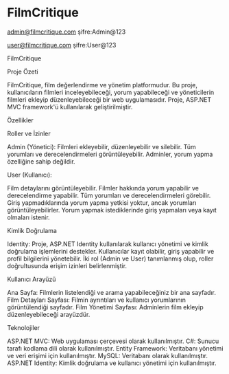 # FilmCritique
admin@filmcritique.com  şifre:Admin@123

user@filmcritique.com   şifre:User@123



FilmCritique

Proje Özeti

FilmCritique, film değerlendirme ve yönetim platformudur. Bu proje, kullanıcıların filmleri inceleyebileceği, yorum yapabileceği ve yöneticilerin filmleri ekleyip düzenleyebileceği bir web uygulamasıdır. Proje, ASP.NET MVC framework'ü kullanılarak geliştirilmiştir.

Özellikler

Roller ve İzinler

Admin (Yönetici):
Filmleri ekleyebilir, düzenleyebilir ve silebilir.
Tüm yorumları ve derecelendirmeleri görüntüleyebilir.
Adminler, yorum yapma özelliğine sahip değildir.


User (Kullanıcı):

Film detaylarını görüntüleyebilir.
Filmler hakkında yorum yapabilir ve derecelendirme yapabilir.
Tüm yorumları ve derecelendirmeleri görebilir.
Giriş yapmadıklarında yorum yapma yetkisi yoktur, ancak yorumları görüntüleyebilirler. Yorum yapmak istediklerinde giriş yapmaları veya kayıt olmaları istenir.


Kimlik Doğrulama

Identity: Proje, ASP.NET Identity kullanılarak kullanıcı yönetimi ve kimlik doğrulama işlemlerini destekler. Kullanıcılar kayıt olabilir, giriş yapabilir ve profil bilgilerini yönetebilir. İki rol (Admin ve User) tanımlanmış olup, roller doğrultusunda erişim izinleri belirlenmiştir.


Kullanıcı Arayüzü

Ana Sayfa: Filmlerin listelendiği ve arama yapabileceğiniz bir ana sayfadır.
Film Detayları Sayfası: Filmin ayrıntıları ve kullanıcı yorumlarının görüntülendiği sayfadır.
Film Yönetimi Sayfası: Adminlerin film ekleyip düzenleyebileceği arayüzdür.


Teknolojiler

ASP.NET MVC: Web uygulaması çerçevesi olarak kullanılmıştır.
C#: Sunucu tarafı kodlama dili olarak kullanılmıştır.
Entity Framework: Veritabanı yönetimi ve veri erişimi için kullanılmıştır.
MySQL: Veritabanı olarak kullanılmıştır.
ASP.NET Identity: Kimlik doğrulama ve kullanıcı yönetimi için kullanılmıştır.


